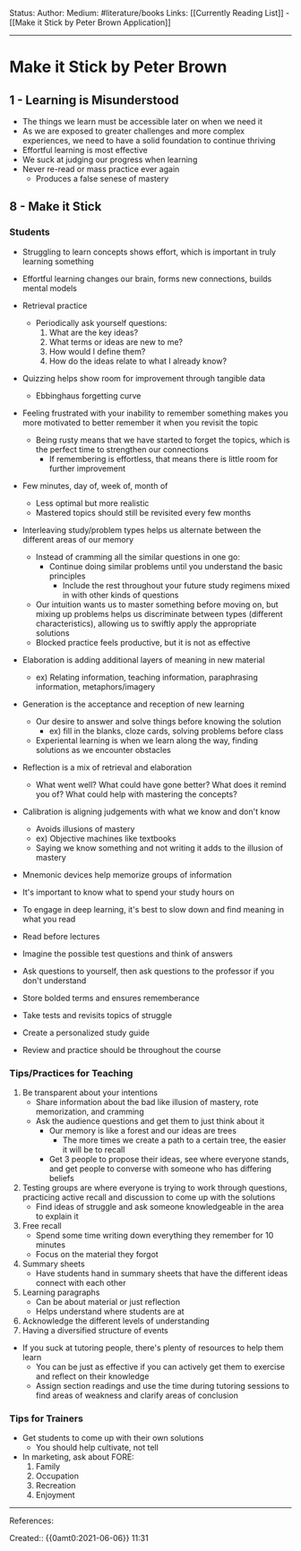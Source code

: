 Status: 
Author:
Medium: #literature/books 
Links: [[Currently Reading List]] - [[Make it Stick by Peter Brown Application]]
___
# Make it Stick by Peter Brown
## 1 - Learning is Misunderstood
- The things we learn must be accessible later on when we need it
- As we are exposed to greater challenges and more complex experiences, we need to have a solid foundation to continue thriving
- Effortful learning is most effective
- We suck at judging our progress when learning
- Never re-read or mass practice ever again
	- Produces a false senese of mastery
## 8 - Make it Stick
### Students
- Struggling to learn concepts shows effort, which is important in truly learning something
- Effortful learning changes our brain, forms new connections, builds mental models
- Retrieval practice
	- Periodically ask yourself questions:
		1. What are the key ideas?
		2. What terms or ideas are new to me?
		3. How would I define them?
		4. How do the ideas relate to what I already know?
- Quizzing helps show room for improvement through tangible data
	- Ebbinghaus forgetting curve
- Feeling frustrated with your inability to remember something makes you more motivated to better remember it when you revisit the topic
	- Being rusty means that we have started to forget the topics, which is the perfect time to strengthen our connections
		- If remembering is effortless, that means there is little room for further improvement
- Few minutes, day of, week of, month of
	- Less optimal but more realistic
	- Mastered topics should still be revisited every few months
- Interleaving study/problem types helps us alternate between the different areas of our memory
	- Instead of cramming all the similar questions in one go:
		- Continue doing similar problems until you understand the basic principles
			- Include the rest throughout your future study regimens mixed in with other kinds of questions
	- Our intuition wants us to master something before moving on, but mixing up problems helps us discriminate between types (different characteristics), allowing us to swiftly apply the appropriate solutions
	- Blocked practice feels productive, but it is not as effective
- Elaboration is adding additional layers of meaning in new material
	- ex) Relating information, teaching information, paraphrasing information, metaphors/imagery
- Generation is the acceptance and reception of new learning
	- Our desire to answer and solve things before knowing the solution
		- ex) fill in the blanks, cloze cards, solving problems before class
	- Experiental learning is when we learn along the way, finding solutions as we encounter obstacles
- Reflection is a mix of retrieval and elaboration
	- What went well? What could have gone better? What does it remind you of? What could help with mastering the concepts?
- Calibration is aligning judgements with what we know and don't know
	- Avoids illusions of mastery
	- ex) Objective machines like textbooks
	- Saying we know something and not writing it adds to the illusion of mastery
- Mnemonic devices help memorize groups of information
- It's important to know what to spend your study hours on
- To engage in deep learning, it's best to slow down and find meaning in what you read

- Read before lectures
- Imagine the possible test questions and think of answers
- Ask questions to yourself, then ask questions to the professor if you don't understand
- Store bolded terms and ensures rememberance
- Take tests and revisits topics of struggle
- Create a personalized study guide
- Review and practice should be throughout the course
### Tips/Practices for Teaching
1. Be transparent about your intentions
	- Share information about the bad like illusion of mastery, rote memorization, and cramming
	- Ask the audience questions and get them to just think about it
		- Our memory is like a forest and our ideas are trees
			- The more times we create a path to a certain tree, the easier it will be to recall
		- Get 3 people to propose their ideas, see where everyone stands, and get people to converse with someone who has differing beliefs
1. Testing groups are where everyone is trying to work through questions, practicing active recall and discussion to come up with the solutions
	- Find ideas of struggle and ask someone knowledgeable in the area to explain it
1. Free recall
	- Spend some time writing down everything they remember for 10 minutes
	- Focus on the material they forgot
1. Summary sheets
	- Have students hand in summary sheets that have the different ideas connect with each other
1. Learning paragraphs
	- Can be about material or just reflection
	- Helps understand where students are at
1. Acknowledge the different levels of understanding
1. Having a diversified structure of events

- If you suck at tutoring people, there's plenty of resources to help them learn
	- You can be just as effective if you can actively get them to exercise and reflect on their knowledge
	- Assign section readings and use the time during tutoring sessions to find areas of weakness and clarify areas of conclusion
### Tips for Trainers
- Get students to come up with their own solutions
	- You should help cultivate, not tell
- In marketing, ask about FORE:
	1. Family
	2. Occupation
	3. Recreation
	4. Enjoyment
___
References:

Created:: {{0amt0:2021-06-06}} 11:31